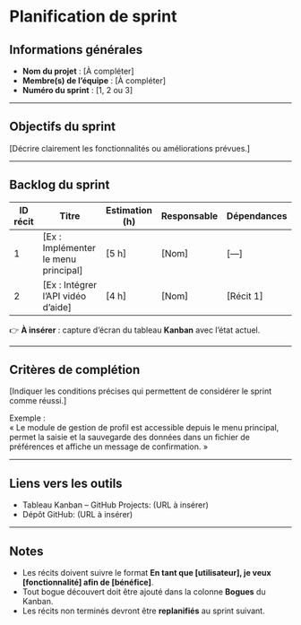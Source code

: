 # Planification de sprint

## Informations générales
- **Nom du projet** : [À compléter]  
- **Membre(s) de l’équipe** : [À compléter]  
- **Numéro du sprint** : [1, 2 ou 3]  

---

## Objectifs du sprint
[Décrire clairement les fonctionnalités ou améliorations prévues.]  

---

## Backlog du sprint

| ID récit | Titre | Estimation (h) | Responsable | Dépendances |
|----------|-------|----------------|-------------|-------------|
| 1 | [Ex : Implémenter le menu principal] | [5 h] | [Nom] | [—] |
| 2 | [Ex : Intégrer l’API vidéo d’aide] | [4 h] | [Nom] | [Récit 1] |

👉 **À insérer** : capture d’écran du tableau **Kanban** avec l’état actuel.  

---

## Critères de complétion
[Indiquer les conditions précises qui permettent de considérer le sprint comme réussi.]  

Exemple :  
« Le module de gestion de profil est accessible depuis le menu principal, permet la saisie et la sauvegarde des données dans un fichier de préférences et affiche un message de confirmation. »

---

## Liens vers les outils
- Tableau Kanban – GitHub Projects: (URL à insérer)  
- Dépôt GitHub: (URL à insérer)  

---

## Notes
- Les récits doivent suivre le format **En tant que [utilisateur], je veux [fonctionnalité] afin de [bénéfice]**.  
- Tout bogue découvert doit être ajouté dans la colonne **Bogues** du Kanban.  
- Les récits non terminés devront être **replanifiés** au sprint suivant.  

